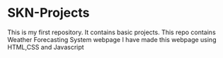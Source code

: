 # SKN-Projects
This is my first repository. It contains basic projects.
This repo contains Weather Forecasting System webpage
I have made this webpage using HTML,CSS and Javascript
